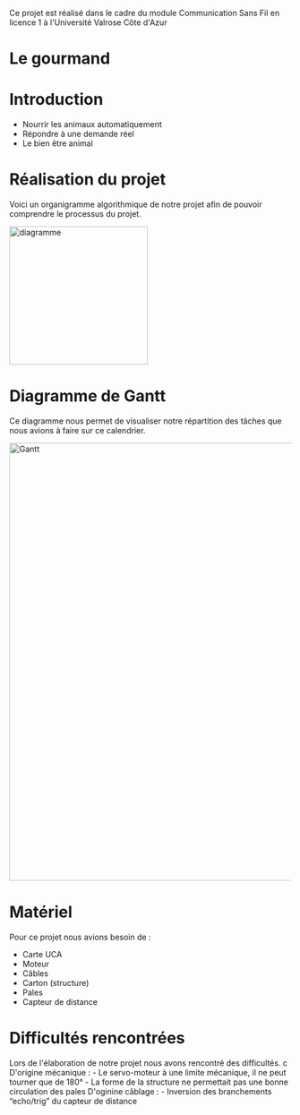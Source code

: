 Ce projet est réalisé dans le cadre du module Communication Sans Fil en licence 1 à l'Université Valrose Côte d'Azur
# Le gourmand

# Introduction 
- Nourrir les animaux automatiquement
- Répondre à une demande réel
- Le bien être animal

# Réalisation du projet 

Voici un organigramme algorithmique de notre projet afin de pouvoir comprendre le processus du projet.

<img width="247" alt="diagramme" src="https://github.com/user-attachments/assets/f26af751-341e-4f31-a3cc-634cd8aac2f1" />

# Diagramme de Gantt

Ce diagramme nous permet de visualiser notre répartition des tâches que nous avions à faire sur ce calendrier.

<img width="782" alt="Gantt" src="https://github.com/user-attachments/assets/7285986b-8add-4e4b-a1f2-5fd1ab8a7515" />

# Matériel 

Pour ce projet nous avions besoin de :
- Carte UCA
- Moteur
- Câbles
- Carton (structure)
- Pales
- Capteur de distance

# Difficultés rencontrées 

Lors de l'élaboration de notre projet nous avons rencontré des difficultés.  c 
D'origine mécanique : - Le servo-moteur à une limite mécanique, il ne peut tourner que de 180°
                      - La forme de la structure ne permettait pas une bonne circulation des pales
D'oginine câblage : - Inversion des branchements “echo/trig” du capteur de distance
